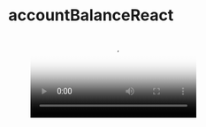 # accountBalanceReact

<!-- blank line -->
<figure class="video_container">
  <video controls="true" allowfullscreen="true" poster="https://github.com/upretirachita/accountBalanceReact/poster_image.png">
    <source src="https://github.com/upretirachita/accountBalanceReact/video.mp4" type="video/mp4">
  </video>
</figure>
<!-- blank line -->
